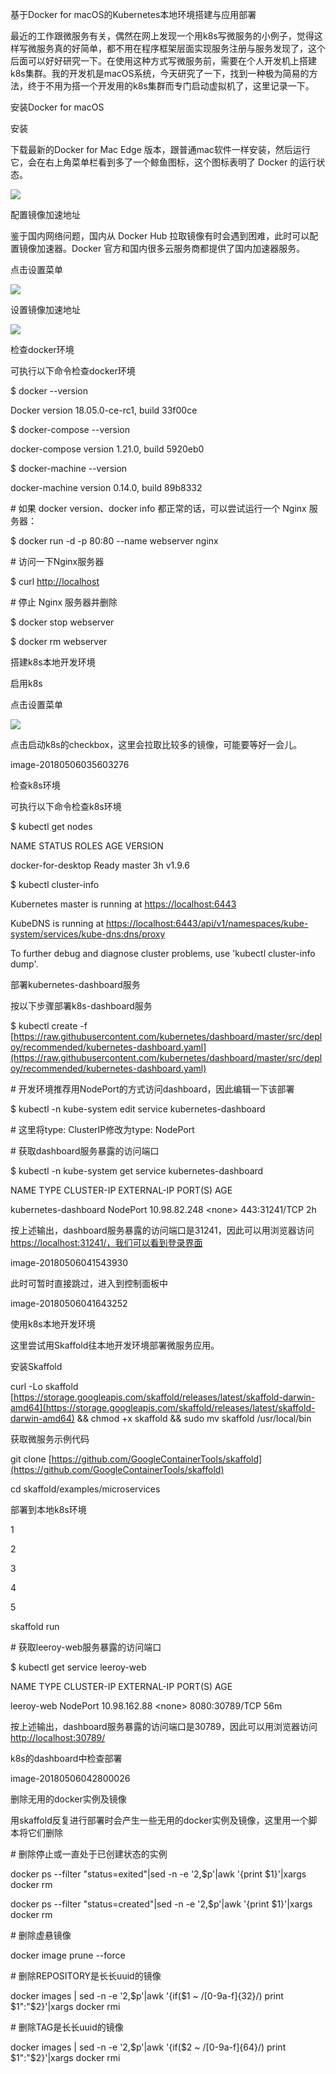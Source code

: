 基于Docker for macOS的Kubernetes本地环境搭建与应用部署

最近的工作跟微服务有关，偶然在网上发现一个用k8s写微服务的小例子，觉得这样写微服务真的好简单，都不用在程序框架层面实现服务注册与服务发现了，这个后面可以好好研究一下。在使用这种方式写微服务前，需要在个人开发机上搭建k8s集群。我的开发机是macOS系统，今天研究了一下，找到一种极为简易的方法，终于不用为搭一个开发用的k8s集群而专门启动虚拟机了，这里记录一下。

安装Docker for macOS

安装

下载最新的Docker for Mac Edge 版本，跟普通mac软件一样安装，然后运行它，会在右上角菜单栏看到多了一个鲸鱼图标，这个图标表明了 Docker 的运行状态。

![](/assets/import3.png)

配置镜像加速地址

鉴于国内网络问题，国内从 Docker Hub 拉取镜像有时会遇到困难，此时可以配置镜像加速器。Docker 官方和国内很多云服务商都提供了国内加速器服务。

点击设置菜单

![](/assets/import4.png)

设置镜像加速地址

![](/assets/import5.png)

检查docker环境

可执行以下命令检查docker环境

$ docker --version

Docker version 18.05.0-ce-rc1, build 33f00ce

$ docker-compose --version

docker-compose version 1.21.0, build 5920eb0

$ docker-machine --version

docker-machine version 0.14.0, build 89b8332

\# 如果 docker version、docker info 都正常的话，可以尝试运行一个 Nginx 服务器：

$ docker run -d -p 80:80 --name webserver nginx

\# 访问一下Nginx服务器

$ curl [http://localhost](http://localhost)

\# 停止 Nginx 服务器并删除

$ docker stop webserver

$ docker rm webserver

搭建k8s本地开发环境

启用k8s

点击设置菜单

![](/assets/import6.png)

点击启动k8s的checkbox，这里会拉取比较多的镜像，可能要等好一会儿。

image-20180506035603276

检查k8s环境

可执行以下命令检查k8s环境

$ kubectl get nodes

NAME                 STATUS    ROLES     AGE       VERSION

docker-for-desktop   Ready     master    3h        v1.9.6

$ kubectl cluster-info

Kubernetes master is running at [https://localhost:6443](https://localhost:6443)

KubeDNS is running at [https://localhost:6443/api/v1/namespaces/kube-system/services/kube-dns:dns/proxy](https://localhost:6443/api/v1/namespaces/kube-system/services/kube-dns:dns/proxy)

To further debug and diagnose cluster problems, use 'kubectl cluster-info dump'.

部署kubernetes-dashboard服务

按以下步骤部署k8s-dashboard服务

$ kubectl create -f [https://raw.githubusercontent.com/kubernetes/dashboard/master/src/deploy/recommended/kubernetes-dashboard.yaml](https://raw.githubusercontent.com/kubernetes/dashboard/master/src/deploy/recommended/kubernetes-dashboard.yaml)

\# 开发环境推荐用NodePort的方式访问dashboard，因此编辑一下该部署

$ kubectl -n kube-system edit service kubernetes-dashboard

\# 这里将type: ClusterIP修改为type: NodePort

\# 获取dashboard服务暴露的访问端口

$ kubectl -n kube-system get service kubernetes-dashboard

NAME                   TYPE       CLUSTER-IP     EXTERNAL-IP   PORT\(S\)         AGE

kubernetes-dashboard   NodePort   10.98.82.248   &lt;none&gt;        443:31241/TCP   2h

按上述输出，dashboard服务暴露的访问端口是31241，因此可以用浏览器访问[https://localhost:31241/，我们可以看到登录界面](https://localhost:31241/，我们可以看到登录界面)

image-20180506041543930

此时可暂时直接跳过，进入到控制面板中

image-20180506041643252

使用k8s本地开发环境

这里尝试用Skaffold往本地开发环境部署微服务应用。

安装Skaffold

curl -Lo skaffold [https://storage.googleapis.com/skaffold/releases/latest/skaffold-darwin-amd64](https://storage.googleapis.com/skaffold/releases/latest/skaffold-darwin-amd64) && chmod +x skaffold && sudo mv skaffold /usr/local/bin

获取微服务示例代码

git clone [https://github.com/GoogleContainerTools/skaffold](https://github.com/GoogleContainerTools/skaffold)

cd skaffold/examples/microservices

部署到本地k8s环境

1

2

3

4

5

skaffold run

\# 获取leeroy-web服务暴露的访问端口

$ kubectl get service leeroy-web

NAME         TYPE       CLUSTER-IP     EXTERNAL-IP   PORT\(S\)          AGE

leeroy-web   NodePort   10.98.162.88   &lt;none&gt;        8080:30789/TCP   56m

按上述输出，dashboard服务暴露的访问端口是30789，因此可以用浏览器访问[http://localhost:30789/](http://localhost:30789/)

k8s的dashboard中检查部署

image-20180506042800026

删除无用的docker实例及镜像

用skaffold反复进行部署时会产生一些无用的docker实例及镜像，这里用一个脚本将它们删除

\# 删除停止或一直处于已创建状态的实例

docker ps --filter "status=exited"\|sed -n -e '2,$p'\|awk '{print $1}'\|xargs docker rm

docker ps --filter "status=created"\|sed -n -e '2,$p'\|awk '{print $1}'\|xargs docker rm

\# 删除虚悬镜像

docker image prune --force

\# 删除REPOSITORY是长长uuid的镜像

docker images \| sed -n -e '2,$p'\|awk '{if\($1 ~ /\[0-9a-f\]{32}/\) print $1":"$2}'\|xargs docker rmi

\# 删除TAG是长长uuid的镜像

docker images \| sed -n -e '2,$p'\|awk '{if\($2 ~ /\[0-9a-f\]{64}/\) print $1":"$2}'\|xargs docker rmi

